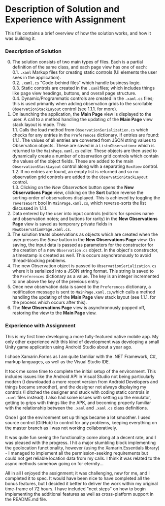 # Description of Solution and Experience with Assignment
This file contains a brief overview of how the solution works, and how it was building it.  

### Description of Solution
0. The solution consists of two main types of files. Each is a partial definition of the same class, and each page view has one of each:  
	0.1. `.xaml` Markup files for creating static controls (UI elements the user sees in the application).  
	0.2. `.xaml.cs` "Code-behind files" which handle business logic.  
	0.3. Static controls are created in the `.xaml`files; which includes things like page view headings, buttons, and overall page structure.  
	0.4. Dynamic/Programmatic controls are created in the `.xaml.cs` files; this is used primarily when adding observation grids to the scrollable `ObservationStackLayout` control (see 1.1.1. for more).  
1. On launching the application, the **Main Page** view is displayed to the user. A call to a method handling the updating of the **Main Page** view stack layout is made. This:  
	1.1. Calls the load method from `ObservationSerialization.cs` which checks for any entries in the `Preferences` dictionary. If entries are found:  
		1.1.1. The values of all entries are converted from JSON string values to Observation objects. These are saved in a `List<Observation>` which is returned to the `MainPage.xaml.cs` caller. These objects are then used to dynamically create a number of observation grid controls which contain the values of the object fields. These are added to the main `ObservationStackLayout` control along with a separating `BoxView` control.  
	1.2. If no entries are found, an empty list is returned and so no observation grid controls are added to the `ObservationStackLayout` control.  
	1.3. Clicking on the *New Observation* button opens the **New Observations Page** view, clicking on the **Sort** button reverse the sorting-order of observations displayed. This is achieved by toggling the `reverseSort` bool in `MainPage.xaml.cs`, which reverse-sorts the list discussed in 1.1.1.  
2. Data entered by the user into input controls (editors for species name and observation notes; and buttons for rarity) in the **New Observations Page** view is saved as temporary private fields in `NewObservationPage.xaml.cs`.  
3. The solution treats observations as objects which are created when the user presses the *Save* button in the **New Observations Page** view. On saving, the input data is passed as parameters for the constructor for the creation of a new `Observation.cs` object. In the object's constructor, a timestamp is created as well. This occurs asynchronously to avoid thread-blocking problems.  
4. The new Observation object is passed to `ObservationSerialization.cs` where it is serialized into a JSON string format. This string is saved to the `Preferences` dictionary as a value. The key is an integer incremented to one above the key of the previous entry.  
5. Once new observation data is saved to the `Preferences` dictionary, a notification message is sent to `MainPage.xaml.cs`,which calls a method handling the updating of the **Main Page** view stack layout (see 1.1.1. for the process which occurs after this).  
6. The **New Observations Page** view is asynchronously popped off, restoring the view to the **Main Page** view.  


### Experience with Assignment
This is my first time developing a more fully-featured native mobile app. My only other experience with this kind of development was developing a small Unity game application using Android Studio about a year ago.  

I chose Xamarin.Forms as I am quite familiar with the .NET Framework, C#, markup languages, as well as the Visual Studio IDE.

It took me some time to complete the initial setup of the environment. This includes issues like the Android API in Visual Studio not being particularly modern (I downloaded a more recent version from Android Developers and things became smoother), and the designer not always displaying my controls (I ditched the designer and stuck with coding static controls in `.xaml` files instead). I also had some issues with setting up the emulator, getting to grips with things like the APK, and becoming properly familiar with the relationship between the `.xaml` and `.xaml.cs` class definitions.  

Once I got the environment set up things became a lot smoother. I used source control (GitHub) to control for any problems, keeping everything on the master branch as I was not working collaboratively.  

It was quite fun seeing the functionality come along at a decent rate, and I was pleased with the progress. I hit a major stumbling block implementing the geolocation functionality, however (using the Xamarin.Essentials library) - I managed to implement all the permission-seeking requirements but could not get reliable location data from my calls. I think it was related to the async methods somehow going on for eternity...

All in all I enjoyed the assignment; it was challenging, new for me, and I completed it to spec. It would have been nice to have completed all the bonus features, but I decided it better to deliver the work within my original time-frame of 72 hours. I have included "next steps" on how to begin implementing the additional features as well as cross-platform support in the README.md file.

